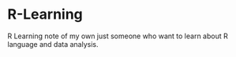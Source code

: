 # R-Learning
R Learning note of my own
just someone who want to learn about R language and data analysis.
